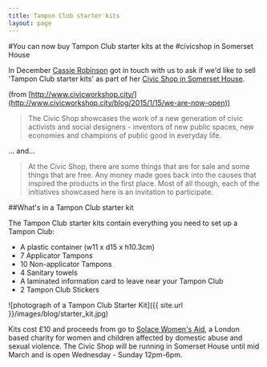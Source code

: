 ```yaml
---
title: Tampon Club starter kits
layout: page
---
```


#You can now buy Tampon Club starter kits at the #civicshop in Somerset House

In December [Cassie Robinson](http://twitter.com/CassieRobinson) got in touch with us to ask if we'd like to sell 'Tampon Club starter kits' as part of her [Civic Shop in Somerset House](http://www.civicworkshop.city/civic-shop/).

(from [http://www.civicworkshop.city/](http://www.civicworkshop.city/blog/2015/1/15/we-are-now-open))

>The Civic Shop showcases the work of a new generation of civic activists and social designers - inventors of new public spaces, new economies and champions of public good in everyday life.

... and...

>At the Civic Shop, there are some things that are for sale and some things that are free. Any money made goes back into the causes that inspired the products in the first place. Most of all though, each of the initiatives showcased here is an invitation to participate.

##What's in a Tampon Club starter kit

The Tampon Club starter kits contain everything you need to set up a Tampon Club:

- A plastic container (w11 x d15 x h10.3cm)
- 7 Applicator Tampons
- 10 Non-applicator Tampons
- 4 Sanitary towels
- A laminated information card to leave near your Tampon Club
- 2 Tampon Club Stickers

![photograph of a Tampon Club Starter Kit]({{ site.url }}/images/blog/starter_kit.jpg)

Kits cost £10 and proceeds from go to [Solace Women's Aid](http://www.solacewomensaid.org/), a London based charity for women and children affected by domestic abuse and sexual violence. The Civic Shop will be running in Somerset House until mid March and is open Wednesday - Sunday 12pm-6pm.
